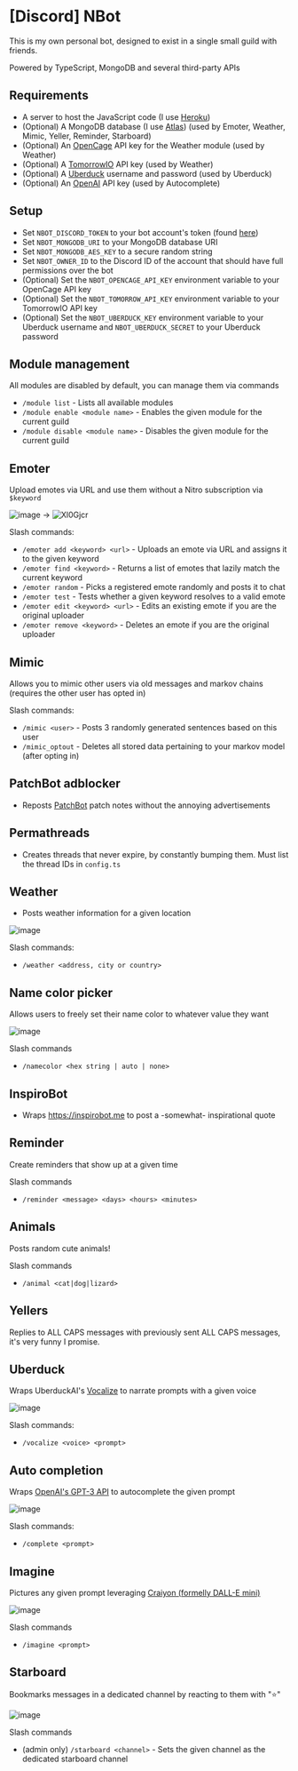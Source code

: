 # [Discord] NBot
This is my own personal bot, designed to exist in a single small guild with friends.

Powered by TypeScript, MongoDB and several third-party APIs

## Requirements
- A server to host the JavaScript code (I use [Heroku](https://heroku.com/)) 
- (Optional) A MongoDB database (I use [Atlas](https://www.mongodb.com/atlas/database)) (used by Emoter, Weather, Mimic, Yeller, Reminder, Starboard)
- (Optional) An [OpenCage](https://opencagedata.com) API key for the Weather module (used by Weather)
- (Optional) A [TomorrowIO](https://www.tomorrow.io/weather-api) API key  (used by Weather)
- (Optional) A [Uberduck](https://app.uberduck.ai/) username and password (used by Uberduck)
- (Optional) An [OpenAI](https://beta.openai.com/playground) API key (used by Autocomplete)

## Setup
- Set `NBOT_DISCORD_TOKEN` to your bot account's token (found [here](https://discord.com/developers/applications))
- Set `NBOT_MONGODB_URI` to your MongoDB database URI 
- Set `NBOT_MONGODB_AES_KEY` to a secure random string
- Set `NBOT_OWNER_ID` to the Discord ID of the account that should have full permissions over the bot
- (Optional) Set the `NBOT_OPENCAGE_API_KEY` environment variable to your OpenCage API key
- (Optional) Set the `NBOT_TOMORROW_API_KEY` environment variable to your TomorrowIO API key
- (Optional) Set the `NBOT_UBERDUCK_KEY` environment variable to your Uberduck username and `NBOT_UBERDUCK_SECRET` to your Uberduck password

## Module management

All modules are disabled by default, you can manage them via commands
- `/module list` - Lists all available modules
- `/module enable <module name>` - Enables the given module for the current guild
- `/module disable <module name>` - Disables the given module for the current guild

## Emoter

Upload emotes via URL and use them without a Nitro subscription via `$keyword`

![image](https://user-images.githubusercontent.com/11559683/185674640-78870857-e386-4da0-97f2-8a79e3c2a273.png)
->
![Xl0Gjcr](https://user-images.githubusercontent.com/11559683/185674817-c12acaa2-a8e4-43ad-b768-e8cc2e77a739.gif)

Slash commands:
- `/emoter add <keyword> <url>` - Uploads an emote via URL and assigns it to the given keyword
- `/emoter find <keyword>` - Returns a list of emotes that lazily match the current keyword
- `/emoter random` - Picks a registered emote randomly and posts it to chat
- `/emoter test` - Tests whether a given keyword resolves to a valid emote
- `/emoter edit <keyword> <url>` - Edits an existing emote if you are the original uploader
- `/emoter remove <keyword>` - Deletes an emote if you are the original uploader

## Mimic

Allows you to mimic other users via old messages and markov chains (requires the other user has opted in)

Slash commands:
- `/mimic <user>` - Posts 3 randomly generated sentences based on this user
- `/mimic_optout` - Deletes all stored data pertaining to your markov model (after opting in)

## PatchBot adblocker

- Reposts [PatchBot](https://patchbot.io) patch notes without the annoying advertisements

## Permathreads

- Creates threads that never expire, by constantly bumping them. Must list the thread IDs in `config.ts`

## Weather

- Posts weather information for a given location

![image](https://user-images.githubusercontent.com/11559683/185676069-6c824aa1-8079-4fb9-b89f-20bbc8f9dba9.png)

Slash commands:
- `/weather <address, city or country>` 

## Name color picker

Allows users to freely set their name color to whatever value they want

![image](https://user-images.githubusercontent.com/11559683/185676477-f8d7640a-2c0e-48d3-8d35-014333980920.png)

Slash commands
- `/namecolor <hex string | auto | none>`

## InspiroBot

- Wraps https://inspirobot.me to post a -somewhat- inspirational quote


## Reminder

Create reminders that show up at a given time

Slash commands
- `/reminder <message> <days> <hours> <minutes>`


## Animals

Posts random cute animals!

Slash commands
- `/animal <cat|dog|lizard>`

## Yellers

Replies to ALL CAPS messages with previously sent ALL CAPS messages, it's very funny I promise.

## Uberduck

Wraps UberduckAI's [Vocalize](https://app.uberduck.ai/speak#mode=tts-basic) to narrate prompts with a given voice

![image](https://user-images.githubusercontent.com/11559683/185677545-e34ce4c8-58c8-4944-8401-011439845661.png)

Slash commands:
- `/vocalize <voice> <prompt>`

## Auto completion

Wraps [OpenAI's GPT-3 API](https://beta.openai.com/playground) to autocomplete the given prompt

![image](https://user-images.githubusercontent.com/11559683/185678377-e10fb621-3969-4637-b7cb-f9278dd1e50b.png)


Slash commands:
- `/complete <prompt>`

## Imagine

Pictures any given prompt leveraging [Craiyon (formelly DALL-E mini)](https://www.craiyon.com)

![image](https://user-images.githubusercontent.com/11559683/185678144-3efa29f0-8f78-4729-a4e2-faf8d26f02c2.png)

Slash commands
- `/imagine <prompt>`

## Starboard

Bookmarks messages in a dedicated channel by reacting to them with "⭐"

![image](https://user-images.githubusercontent.com/11559683/185678824-3314e5fe-4359-4682-975a-4e79c7b4872a.png)

Slash commands
- (admin only) `/starboard <channel>` - Sets the given channel as the dedicated starboard channel

